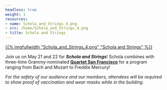 ```yaml
---
headless: true
weight: 1
resources:
- name: Schola_and_Strings_4.png
- src: /home/Schola_and_Strings_4.png
- title: Schola and Strings
---
```


<a href="https://scholacantorum.org/concerts/schola-and-strings/">
{{% imgfullwidth "Schola_and_Strings_4.png" "Schola and Strings" %}}
</a>

Join us on May 21 and 22 for _**Schola and Strings**_! Schola combines with three-time Grammy-nominated <a href="https://quartetsanfrancisco.com" target="_blank"><strong>Quartet San Francisco</strong></a> for a program ranging from Bach and Mozart to Freddie Mercury!

_For the safety of our audience and our members, attendees will be required to show proof of vaccination and wear masks while in the building._
